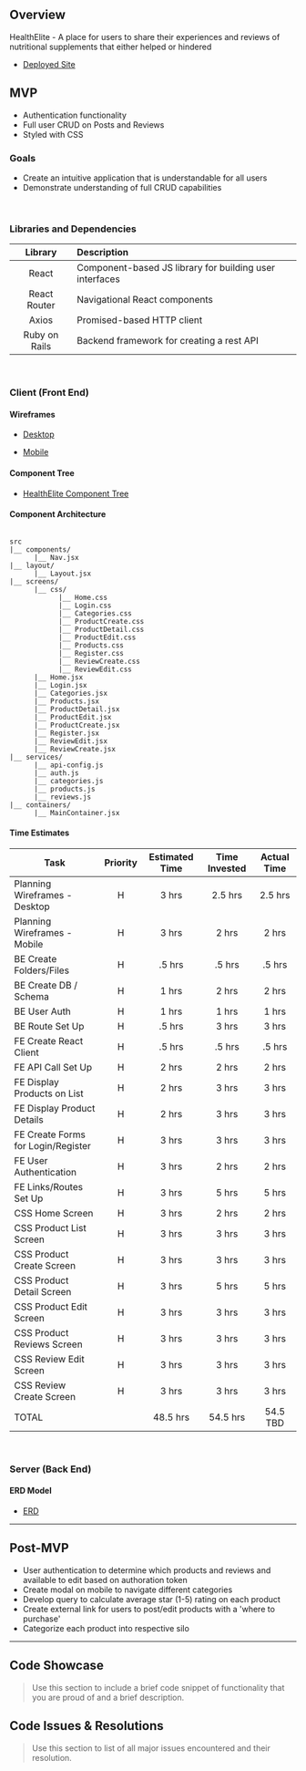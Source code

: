 ## Overview

HealthElite - A place for users to share their experiences and reviews of nutritional supplements that either helped or hindered

- [Deployed Site](https://healthelite.netlify.app/)

## MVP

- Authentication functionality
- Full user CRUD on Posts and Reviews
- Styled with CSS

### Goals

- Create an intuitive application that is understandable for all users
- Demonstrate understanding of full CRUD capabilities

<br>

### Libraries and Dependencies

|    Library    | Description                                             |
| :-----------: | :------------------------------------------------------ |
|     React     | Component-based JS library for building user interfaces |
| React Router  | Navigational React components                           |
|     Axios     | Promised-based HTTP client                              |
| Ruby on Rails | Backend framework for creating a rest API               |

<br>

### Client (Front End)

#### Wireframes

- [Desktop](https://whimsical.com/layouts-Ducgjk8giFr6jR7gyiC3YH)

- [Mobile](https://whimsical.com/screens-mobile-JdNbzwZNaCV6H9QK8VR5sN)

#### Component Tree

- [HealthElite Component Tree](https://whimsical.com/component-hierarchy-bWXL2647ascLXjUjZYojH)

#### Component Architecture

```structure

src
|__ components/
      |__ Nav.jsx
|__ layout/
      |__ Layout.jsx
|__ screens/
      |__ css/
            |__ Home.css
            |__ Login.css
            |__ Categories.css
            |__ ProductCreate.css
            |__ ProductDetail.css
            |__ ProductEdit.css
            |__ Products.css
            |__ Register.css
            |__ ReviewCreate.css
            |__ ReviewEdit.css
      |__ Home.jsx
      |__ Login.jsx
      |__ Categories.jsx
      |__ Products.jsx
      |__ ProductDetail.jsx
      |__ ProductEdit.jsx
      |__ ProductCreate.jsx
      |__ Register.jsx
      |__ ReviewEdit.jsx
      |__ ReviewCreate.jsx
|__ services/
      |__ api-config.js
      |__ auth.js
      |__ categories.js
      |__ products.js
      |__ reviews.js
|__ containers/
      |__ MainContainer.jsx

```

#### Time Estimates

| Task                               | Priority | Estimated Time | Time Invested | Actual Time |
| ---------------------------------- | :------: | :------------: | :-----------: | :---------: |
| Planning Wireframes - Desktop      |    H     |     3 hrs      |    2.5 hrs    |   2.5 hrs   |
| Planning Wireframes - Mobile       |    H     |     3 hrs      |     2 hrs     |    2 hrs    |
| BE Create Folders/Files            |    H     |     .5 hrs     |    .5 hrs     |   .5 hrs    |
| BE Create DB / Schema              |    H     |     1 hrs      |     2 hrs     |    2 hrs    |
| BE User Auth                       |    H     |     1 hrs      |     1 hrs     |    1 hrs    |
| BE Route Set Up                    |    H     |     .5 hrs     |     3 hrs     |    3 hrs    |
| FE Create React Client             |    H     |     .5 hrs     |    .5 hrs     |   .5 hrs    |
| FE API Call Set Up                 |    H     |     2 hrs      |     2 hrs     |    2 hrs    |
| FE Display Products on List        |    H     |     2 hrs      |     3 hrs     |    3 hrs    |
| FE Display Product Details         |    H     |     2 hrs      |     3 hrs     |    3 hrs    |
| FE Create Forms for Login/Register |    H     |     3 hrs      |     3 hrs     |    3 hrs    |
| FE User Authentication             |    H     |     3 hrs      |     2 hrs     |    2 hrs    |
| FE Links/Routes Set Up             |    H     |     3 hrs      |     5 hrs     |    5 hrs    |
| CSS Home Screen                    |    H     |     3 hrs      |     2 hrs     |    2 hrs    |
| CSS Product List Screen            |    H     |     3 hrs      |     3 hrs     |    3 hrs    |
| CSS Product Create Screen          |    H     |     3 hrs      |     3 hrs     |    3 hrs    |
| CSS Product Detail Screen          |    H     |     3 hrs      |     5 hrs     |    5 hrs    |
| CSS Product Edit Screen            |    H     |     3 hrs      |     3 hrs     |    3 hrs    |
| CSS Product Reviews Screen         |    H     |     3 hrs      |     3 hrs     |    3 hrs    |
| CSS Review Edit Screen             |    H     |     3 hrs      |     3 hrs     |    3 hrs    |
| CSS Review Create Screen           |    H     |     3 hrs      |     3 hrs     |    3 hrs    |
| TOTAL                              |          |    48.5 hrs    |   54.5 hrs    |  54.5 TBD   |

<br>

### Server (Back End)

#### ERD Model

- [ERD](https://imgur.com/a/K75i8mW)
  <br>

---

## Post-MVP

- User authentication to determine which products and reviews and available to edit based on authoration token
- Create modal on mobile to navigate different categories
- Develop query to calculate average star (1-5) rating on each product
- Create external link for users to post/edit products with a 'where to purchase'
- Categorize each product into respective silo

---

## Code Showcase

> Use this section to include a brief code snippet of functionality that you are proud of and a brief description.

## Code Issues & Resolutions

> Use this section to list of all major issues encountered and their resolution.
